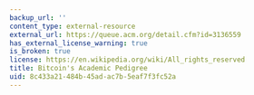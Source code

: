 ```yaml
---
backup_url: ''
content_type: external-resource
external_url: https://queue.acm.org/detail.cfm?id=3136559
has_external_license_warning: true
is_broken: true
license: https://en.wikipedia.org/wiki/All_rights_reserved
title: Bitcoin's Academic Pedigree
uid: 8c433a21-484b-45ad-ac7b-5eaf7f3fc52a
---
```

